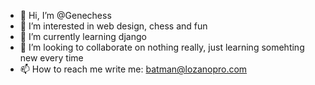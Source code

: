 - 👋 Hi, I’m @Genechess
- 👀 I’m interested in web design, chess and fun
- 🌱 I’m currently learning django
- 💞️ I’m looking to collaborate on nothing really, just learning somehting new every time
- 📫 How to reach me write me: batman@lozanopro.com

<!---
Genechess/Genechess is a ✨ special ✨ repository because its `README.md` (this file) appears on your GitHub profile.
You can click the Preview link to take a look at your changes.
--->
